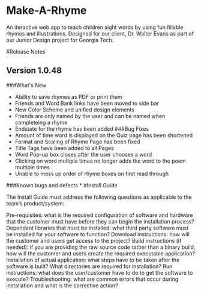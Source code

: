 # Make-A-Rhyme

An iteractive web app to teach children sight words by using fun fillable rhymes and illustrations.
Designed for our client, Dr. Walter Evans as part of our Junior Design project for Georgia Tech.

#Release Notes
## Version 1.0.48
###What's New
* Ability to save rhymes as PDF or print them
* Friends and Word Bank links have been moved to side bar
* New Color Scheme and unified design elements
* Friends are only named by the user and can be named when completeing a rhyme
* Endstate for the rhyme has been added
###Bug Fixes 
* Amount of time word is displayed on the Quiz page has been shortened
* Format and Scaling of Rhyme Page has been fixed
* Title Tags have been added to all Pages
* Word Pop-up box closes after the user chooses a word
* Clicking on word multiple times no longer adds the word to the poem multiple times
* Unable to mess up order of rhyme boxes on first read through

###Known bugs and defects
*
#Install Guide  

The Install Guide must address the following questions as applicable to the team’s product/system:

Pre-requisites: what is the required configuration of software and hardware that the customer must have before they can begin the installation process?
Dependent libraries that must be installed: what third party software must be installed for your software to function?
Download instructions: how will the customer and users get access to the project?
Build instructions (if needed): if you are providing the raw source code rather than a binary build, how will the customer and users create the required executable application?
Installation of actual application: what steps have to be taken after the software is built? What directories are required for installation?
Run instructions:  what does the user/customer have to do to get the software to execute?
Troubleshooting:  what are common errors that occur during installation and what is the corrective action?